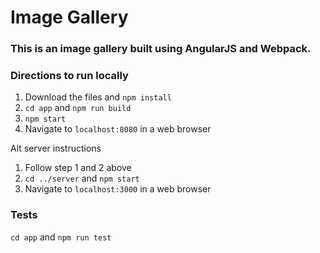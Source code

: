 # Image Gallery

### This is an image gallery built using AngularJS and Webpack.

### Directions to run locally
1. Download the files and `npm install`
2. `cd app` and `npm run build`
3. `npm start`
4. Navigate to `localhost:8080` in a web browser

Alt server instructions
1. Follow step 1 and 2 above
2. `cd ../server` and `npm start`
3. Navigate to `localhost:3000` in a web browser

### Tests
`cd app` and `npm run test`
